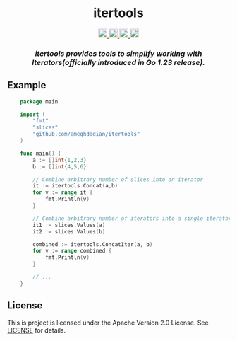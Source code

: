 <div align="center">
    <h1>itertools</h1>
    <a href="https://goreportcard.com/report/github.com/ameghdadian/itertools">
     <img src="https://goreportcard.com/badge/github.com/ameghdadian/itertools" height="20" alt="Go Report Card">
    </a>
    <a href="https://pkg.go.dev/github.com/yourusername/mypackage">
        <img src="https://pkg.go.dev/badge/github.com/ameghdadian/itertools.svg" height="20" alt="Go Reference">
    </a>
    <a href="https://github.com/ameghdadian/itertools/actions/workflows/github-actions.yaml/badge.svg">
        <img src="https://github.com/ameghdadian/itertools/actions/workflows/github-actions.yaml/badge.svg" height="20" alt="CI">
    </a>
    <a href="#">
     <img src="https://img.shields.io/coverallsCoverage/github/ameghdadian/itertools" height="20" alt="Code Test Coverage">
    </a>

  <h3><em>itertools provides tools to simplify working with Iterators(officially introduced in Go 1.23 release).</em></h3>
</div>


## Example

```go
    package main

    import (
        "fmt"
        "slices"
        "github.com/ameghdadian/itertools"
    )

    func main() {
        a := []int{1,2,3}
        b := []int{4,5,6}

        // Combine arbitrary number of slices into an iterator
        it := itertools.Concat(a,b)
        for v := range it {
            fmt.Println(v)
        }

        // Combine arbitrary number of iterators into a single iterator
        it1 := slices.Values(a)
        it2 := slices.Values(b)

        combined := itertools.ConcatIter(a, b)
        for v := range combined {
            fmt.Println(v)
        }

        // ...
    }
```

## License
This is project is licensed under the Apache Version 2.0 License. See [LICENSE](LICENSE) for details.
